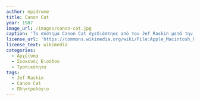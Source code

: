 ```yaml
---
author: epidrome
title: Canon Cat
year: 1987
image_url: /images/canon-cat.jpg
caption: 'Το σύστημα Canon Cat σχεδιάστηκε από τον Jef Raskin μετά την απομάκρυνση του από την ομάδα του Apple Macintosh και εστίαζε μόνο στην επεξεργασία κειμένου, όπως πολλά άλλα παρόμοια εκείνης της περιόδου, με την διαφορά, ότι ήταν ιδιαίτερα εκλεκτικό αφού δεν είχε ποντίκι, σύστημα αρχείων, και εφαρμογές, αλλά βασιζόταν σε εντολές από το ειδικά σχεδιασμένο πληκτρολόγιο.'
license_url: 'https://commons.wikimedia.org/wiki/File:Apple_Macintosh_Plus_mouse.jpg'
license_text: wikimedia
categories:
  - Αρχέτυπα 
  - Συσκευές Εισόδου 
  - Τροπικότητα
tags:
  - Jef Raskin
  - Canon Cat
  - Πληκτρολόγιο 
---
```

